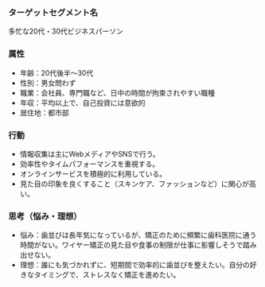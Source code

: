 ### ターゲットセグメント名
多忙な20代・30代ビジネスパーソン

### 属性
- 年齢：20代後半～30代
- 性別：男女問わず
- 職業：会社員、専門職など、日中の時間が拘束されやすい職種
- 年収：平均以上で、自己投資には意欲的
- 居住地：都市部

### 行動
- 情報収集は主にWebメディアやSNSで行う。
- 効率性やタイムパフォーマンスを重視する。
- オンラインサービスを積極的に利用している。
- 見た目の印象を良くすること（スキンケア、ファッションなど）に関心が高い。

### 思考（悩み・理想）
- 悩み：歯並びは長年気になっているが、矯正のために頻繁に歯科医院に通う時間がない。ワイヤー矯正の見た目や食事の制限が仕事に影響しそうで踏み出せない。
- 理想：誰にも気づかれずに、短期間で効率的に歯並びを整えたい。自分の好きなタイミングで、ストレスなく矯正を進めたい。
